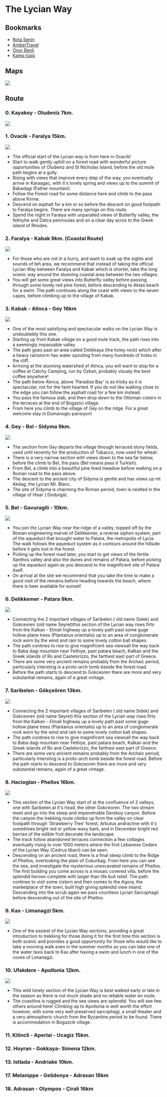 # The Lycian Way

## Bookmarks

* [Rota Senin](https://www.rotasenin.com/likya-yolu/)
* [AmberTravel](https://www.ambertravel.com/map-of-the-lycian-way)
* [Onur Benli](https://www.youtube.com/watch?v=WHxGK_yyp_U&list=PLyn6bf31fZGe3wCj_dVSVfsE_BBqdqjsJ)
* [Kamp tüpü](https://www.facebook.com/groups/likya/permalink/896188503879297)

## Maps

![](https://cldup.com/UHoPG7u6RE.png)

## Route

### 0. Kayakoy - Oludeniz 7km.

![](https://cldup.com/4zRNQTuuXg.png)

### 1. Ovacik - Faralya 15km.

![](https://cldup.com/8T8HHtxiSm.png)

* The official start of the Lycian way is from here in Ovacik! 
* Start to walk gently uphill on a forest road with wonderful picture opportunities of Oludeniz and St Nicholas Island, before the old mule path begins at a gully. 
* Rising with views that improve every step of the way, you eventually arrive in Karaagac, with it's lovely spring and views up to the summit of Babadagi (Father mountain)
* Follow the Forest road for some distance here and climb to the pass above Kirme. 
* Descend on asphalt for a km or so before the descent on good footpath to Faralya begins. There are many springs on this route. 
* Spend the night in Faralya with unparalled views of Butterfly valley, the fethiyhe and Datca peninsulas and on a clear day acros to the Greek island of Rhodes.


### 2. Faralya - Kabak 9km. (Coastal Route)

![](https://cldup.com/UzLO0Djvip.png)

* For those who are not in a hurry, and want to soak up the sights and sounds of teh area, we recommend that instead of taking the official Lycian Way between Faralya and Kabak which is shorter, take the long scenic way around the stunning coastal area between the two villages.
* You will get some great views into Butterfly valley before passing through some lovely red pine forest, before descending to Aktas beach for a swim. The path continues along the coast with views to the seven capes, before climbing up to the village of Kabak.

### 3. Kabak - Alinca - Gey 16km

![](https://cldup.com/CLCGhtNhhX.png)

* One of the most satisfying and spectacular walks on the Lycian Way is undoubtebly this one.
* Starting up from Kabak village on a good mule track, the path rises into a seemingly impassable valley.  
* The path goes past an area called Delikkaya (the holey rock) which after a heavy rainstorm has water spouting from many hundreds of holes in the cliff.
* Arriving at the stunning watershed of Alinca,  you will want to stop for a coffee at Catchy Camping, run by Özkan, probably visualy the best coffee anywhere!
* The path below Alınca, above 'Paradise Bay' is as tricky as it is spectacular, not for the faint hearted. If you do not like walking close to the edge you can follow the asphalt road for a few km instead.
* You pass the famous slab, and then drop down to the Ottoman cistern in the terraces at the end of Bogazici village.
* From here you climb to the village of Gey on the ridge.  For a great welcome stay in Dumanoglu pansiyon!

### 4. Gey - Bel - Sidyma 9km.

![](https://cldup.com/vY1NDgU9C6.png)

* The section from Gey departs the village through terraced stony fields, used until recently for the production of Tobacco, now used for wheat.  
* There is a very narrow section with views down to the sea far below, before the climb to Bel, the pass (Bel means pass it Turkish).
* From Bel, a climb into a beautiful pine lined meadow before walking on a Roman road to the pass above. 
* The descent to the ancient city of Sidyma is gentle and has views up mt Akdag, the Lycian Mt. Blanc.
* The site of Sidyma is charming the Roman period, town is nestled in the village of Hisar ( Dodurga).

### 5. Bel - Gavuragili - 10km.

![](https://cldup.com/9NV6hLNckc.png)

* You join the Lycian Way near the ridge of a valley, topped off by the Roman engineering marvel of Delikkemer, a reverse siphon system, part of the aqueduct that brought water to Patara, the metropolis of Lycia. The walk follows the aqueduct system as it contours around the hillside before it gets lost in the forest.
* Picking up the forest road later, you start to get views of the fertile Xanthos valley and also the dunes and remains of Patara, before picking up the aqueduct again as you descend to the magnificent site of Patara itself.
* On arrival at the site we recommend that you take the time to make a good visit of the remains before heading towards the beach, where there is beer available for sunset!

### 6. Delikkemer - Patara 9km.

![](https://cldup.com/wjHYBj3eiB.png)

* Connecting the 2 important villages of Saribelen ( old name Sidek) and Gokceoren (old name Seyret)this section of the Lycian way rises firts from the Kalkan - Elmali highway up a lovely path past some guge hollow plane trees (Plantanus orientalis) up to an area of conglomerate rock worn by the wind and rain to some lovely cotton ball shapes.
* The path contines to rise to give magnificent sea viewsall the way back to Baba dagi mountain near Fethiye, past patara beach, Kalkan and the Greek islands of Ro and Castelorizzo, the farthest east part of Greece.  
* There are some very ancient remains probably from the Archaic period, particularly intersting is a proto-arch tomb beside the forest road.  
* Before the path starts to descend to Gokceoren there are more and very substantial remains, again of a great vintage.

### 7. Saribelen - Gökçeören 13km.

![](https://cldup.com/rae3GyntNl.png)

* Connecting the 2 important villages of Saribelen ( old name Sidek) and Gokceoren (old name Seyret) this section of the Lycian way rises firts from the Kalkan - Elmali highway up a lovely path past some guge hollow plane trees (Plantanus orientalis) up to an area of conglomerate rock worn by the wind and rain to some lovely cotton ball shapes.  
* The path contines to rise to give magnificent sea viewsall the way back to Baba dagi mountain near Fethiye, past patara beach, Kalkan and the Greek islands of Ro and Castelorizzo, the farthest east part of Greece.  
* There are some very ancient remains probably from the Archaic period, particularly intersting is a proto-arch tomb beside the forest road.  Before the path starts to descend to Gokceoren there are more and very substantial remains, again of a great vintage.

### 8. Hacioglan - Phellos 16km.

![](https://cldup.com/f0VxQvzUML.png)

* This section of the Lycian Way start of at the confluence of 2 valleys, one with Saribelen at it's head, the other Gokceoren.  The two stream meet and go into the steep and impenetrable Derekoy canyon.  Before the canyon the trekking route climbs up form the valley on clear footpath through 'Strawberry Tree' forest, Arbutus andrachne with it's sometimes bright red or yellow waxy bark, and in December bright red berries of the edible fruit decorate the landscape.  
* The track follow abandoned terraces connection a few cottages eventually rising to over 1000 meters where the first Lebanese Cedars of the Lycian Way (Cedrus libani) can be seen.
* Descending on an ancient road, there is a final steep climb to the Ridge of Phellos, overlooking the plain of Cukurbag.  From here you can see the sea, and investigate the mysterious unexcavated remains of Phellos.  The first building you come across is a mosaic covered villa, before the splendid heroon complete with larger than life bull relief.   The path contines to visit some cistern and then comes to the Agora, the marketplace of the town, built high giving splendid view inland.  Descending into the scrub again we pass countless Lycian Sarcophagii before descending out of the site of Phellos.

### 9. Kas - Limanagzi 5km.

![](https://cldup.com/5Z9l_L6g7h.png)

* One of the easiest of the Lycian Way sections, providing a great introduction to trekking for those doing it for the first time this section is both scenic and provides a good opportunity for those who would like to take a morning walk even in the summer months as you can take one of the water taxis back to Kas after having a swim and lunch in one of the coves of Limanagzi.

### 10. Ufakdere - Apollonia 12km.

![](https://cldup.com/aewbVdaxN1.png)

* This wild lonely section of the Lycian Way is best walked early or late in the season as there is not much shade and no reliable water en route.
* The coastline is rugged and the sea views are splendid. You will see few others around here!  Climbing up to Apollonia is well worth the effort however, with some very well preserved sarcophagi, a small theater and a very atmospheric church from the Byzantine period to be found.  There is accommodation in Bogazcik village.

### 11. Kilincli - Aperlai - Ucagiz 15km.
### 12. Hoyran - Gokkaya- Simena 12km.
### 13. Istlada - Andriake 10km.
### 17. Melanippe - Gelidonya - Adrasan 18km
### 18. Adrasan - Olympos - Çirali 16km
